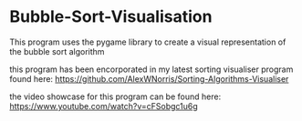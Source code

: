 # Bubble-Sort-Visualisation
This program uses the pygame library to create a visual representation of the bubble sort algorithm

this program has been encorporated in my latest sorting visualiser program found here: https://github.com/AlexWNorris/Sorting-Algorithms-Visualiser

the video showcase for this program can be found here: https://www.youtube.com/watch?v=cFSobgc1u6g
